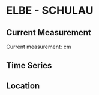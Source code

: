 # ELBE - SCHULAU

## Current Measurement

Current measurement: <Value topic="rivers/pegel-online/ELBE/SCHULAU/measurementValue"/> cm

## Time Series

<TimeSeries topic="rivers/pegel-online/ELBE/SCHULAU/measurementValue" period="week" />

## Location

<WorldMap>
  <Marker lat="53.56791056441814" lon="9.702887479041944" labelTopic="rivers/pegel-online/ELBE/SCHULAU/measurementValue" />
</WorldMap>
